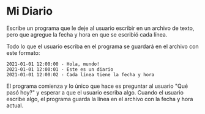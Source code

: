 # Mi Diario
Escribe un programa que le deje al usuario escribir en un archivo de texto, pero que agregue la fecha y hora en que se escribió cada línea.

Todo lo que el usuario escriba en el programa se guardará en el archivo con este formato:
```
2021-01-01 12:00:00 - Hola, mundo!
2021-01-01 12:00:01 - Este es un diario
2021-01-01 12:00:02 - Cada línea tiene la fecha y hora
```

El programa comienza y lo único que hace es preguntar al usuario "Qué pasó hoy?" y esperar a que el usuario escriba algo. Cuando el usuario escribe algo, el programa guarda la línea en el archivo con la fecha y hora actual.

